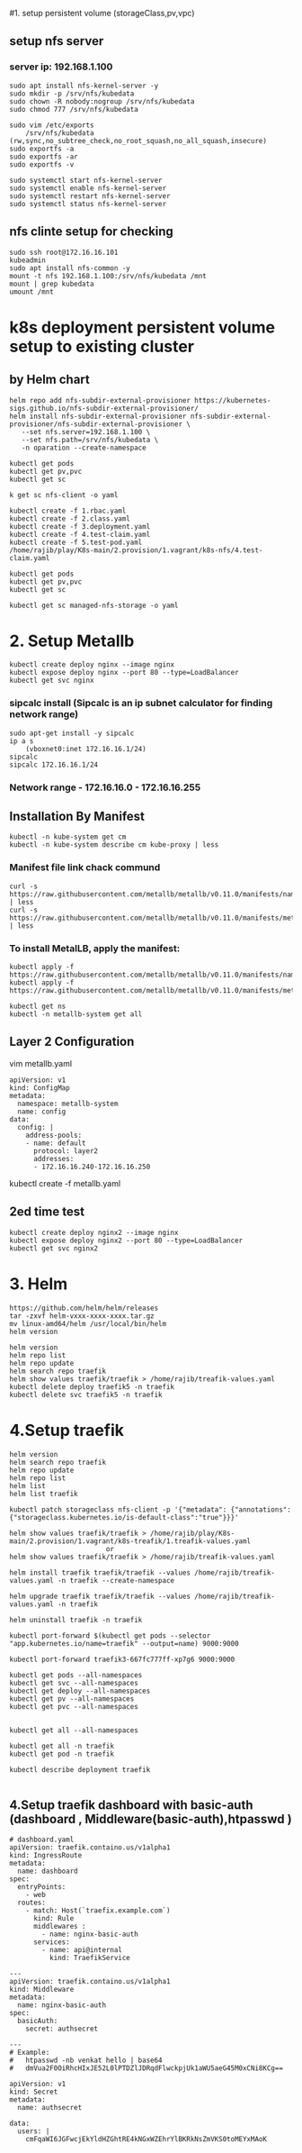 
#1. setup persistent volume (storageClass,pv,vpc)

## setup nfs server 
### server ip: 192.168.1.100
```
sudo apt install nfs-kernel-server -y
sudo mkdir -p /srv/nfs/kubedata
sudo chown -R nobody:nogroup /srv/nfs/kubedata
sudo chmod 777 /srv/nfs/kubedata

sudo vim /etc/exports
    /srv/nfs/kubedata (rw,sync,no_subtree_check,no_root_squash,no_all_squash,insecure)
sudo exportfs -a
sudo exportfs -ar
sudo exportfs -v

sudo systemctl start nfs-kernel-server
sudo systemctl enable nfs-kernel-server
sudo systemctl restart nfs-kernel-server
sudo systemctl status nfs-kernel-server
```
## nfs clinte setup for checking

```
sudo ssh root@172.16.16.101
kubeadmin
sudo apt install nfs-common -y
mount -t nfs 192.168.1.100:/srv/nfs/kubedata /mnt
mount | grep kubedata
umount /mnt
```

# k8s deployment persistent volume setup to existing cluster
## by Helm chart
```
helm repo add nfs-subdir-external-provisioner https://kubernetes-sigs.github.io/nfs-subdir-external-provisioner/
helm install nfs-subdir-external-provisioner nfs-subdir-external-provisioner/nfs-subdir-external-provisioner \
   --set nfs.server=192.168.1.100 \
   --set nfs.path=/srv/nfs/kubedata \
   -n oparation --create-namespace

kubectl get pods
kubectl get pv,pvc
kubectl get sc

k get sc nfs-client -o yaml 
```

```
kubectl create -f 1.rbac.yaml
kubectl create -f 2.class.yaml
kubectl create -f 3.deployment.yaml
kubectl create -f 4.test-claim.yaml
kubectl create -f 5.test-pod.yaml
/home/rajib/play/K8s-main/2.provision/1.vagrant/k8s-nfs/4.test-claim.yaml

kubectl get pods
kubectl get pv,pvc
kubectl get sc

kubectl get sc managed-nfs-storage -o yaml
```
# 2. Setup Metallb

```
kubectl create deploy nginx --image nginx
kubectl expose deploy nginx --port 80 --type=LoadBalancer
kubectl get svc nginx
```
### sipcalc install (Sipcalc is an ip subnet calculator for finding network range)

```
sudo apt-get install -y sipcalc
ip a s
    (vboxnet0:inet 172.16.16.1/24)
sipcalc
sipcalc 172.16.16.1/24
```
### Network range	- 172.16.16.0 - 172.16.16.255

## Installation By Manifest

```
kubectl -n kube-system get cm
kubectl -n kube-system describe cm kube-proxy | less
```

### Manifest file link chack commund
```
curl -s https://raw.githubusercontent.com/metallb/metallb/v0.11.0/manifests/namespace.yaml | less
curl -s https://raw.githubusercontent.com/metallb/metallb/v0.11.0/manifests/metallb.yaml | less
```
### To install MetalLB, apply the manifest:

```
kubectl apply -f https://raw.githubusercontent.com/metallb/metallb/v0.11.0/manifests/namespace.yaml
kubectl apply -f https://raw.githubusercontent.com/metallb/metallb/v0.11.0/manifests/metallb.yaml

kubectl get ns
kubectl -n metallb-system get all
```
## Layer 2 Configuration

vim metallb.yaml

```
apiVersion: v1
kind: ConfigMap
metadata:
  namespace: metallb-system
  name: config
data:
  config: |
    address-pools:
    - name: default
      protocol: layer2
      addresses:
      - 172.16.16.240-172.16.16.250
```
kubectl create -f metallb.yaml

## 2ed time test

```
kubectl create deploy nginx2 --image nginx
kubectl expose deploy nginx2 --port 80 --type=LoadBalancer
kubectl get svc nginx2

```
# 3. Helm

```
https://github.com/helm/helm/releases
tar -zxvf helm-vxxx-xxxx-xxxx.tar.gz
mv linux-amd64/helm /usr/local/bin/helm
helm version

helm version
helm repo list 
helm repo update
helm search repo traefik
helm show values traefik/traefik > /home/rajib/treafik-values.yaml
kubectl delete deploy traefik5 -n traefik
kubectl delete svc traefik5 -n traefik
````
# 4.Setup traefik 

```
helm version
helm search repo traefik
helm repo update
helm repo list
helm list 
helm list traefik

kubectl patch storageclass nfs-client -p '{"metadata": {"annotations":{"storageclass.kubernetes.io/is-default-class":"true"}}}'

helm show values traefik/traefik > /home/rajib/play/K8s-main/2.provision/1.vagrant/k8s-treafik/1.treafik-values.yaml
                        or
helm show values traefik/traefik > /home/rajib/treafik-values.yaml

helm install traefik traefik/traefik --values /home/rajib/treafik-values.yaml -n traefik --create-namespace

helm upgrade traefik traefik/traefik --values /home/rajib/treafik-values.yaml -n traefik

helm uninstall traefik -n traefik

kubectl port-forward $(kubectl get pods --selector "app.kubernetes.io/name=traefik" --output=name) 9000:9000

kubectl port-forward traefik3-667fc777ff-xp7g6 9000:9000

kubectl get pods --all-namespaces
kubectl get svc --all-namespaces
kubectl get deploy --all-namespaces
kubectl get pv --all-namespaces
kubectl get pvc --all-namespaces


kubectl get all --all-namespaces

kubectl get all -n traefik
kubectl get pod -n traefik

kubectl describe deployment traefik


````


## 4.Setup traefik dashboard with basic-auth (dashboard , Middleware(basic-auth),htpasswd )


```
# dashboard.yaml
apiVersion: traefik.containo.us/v1alpha1
kind: IngressRoute
metadata:
  name: dashboard
spec:
  entryPoints:
    - web
  routes:
    - match: Host(`traefix.example.com`)
      kind: Rule
      middlewares :
        - name: nginx-basic-auth
      services:
        - name: api@internal
          kind: TraefikService

---
apiVersion: traefik.containo.us/v1alpha1
kind: Middleware
metadata:
  name: nginx-basic-auth
spec:
  basicAuth:
    secret: authsecret

---
# Example:
#   htpasswd -nb venkat hello | base64
#   dmVua2F0OiRhcHIxJE52L0lPTDZlJDRqdFlwckpjUk1aWU5aeG45M0xCNi8KCg==

apiVersion: v1
kind: Secret
metadata:
  name: authsecret

data:
  users: |
    cmFqaWI6JGFwcjEkYldHZGhtRE4kNGxWZEhrYlBKRkNsZmVKS0toMEYxMAoK



```


















